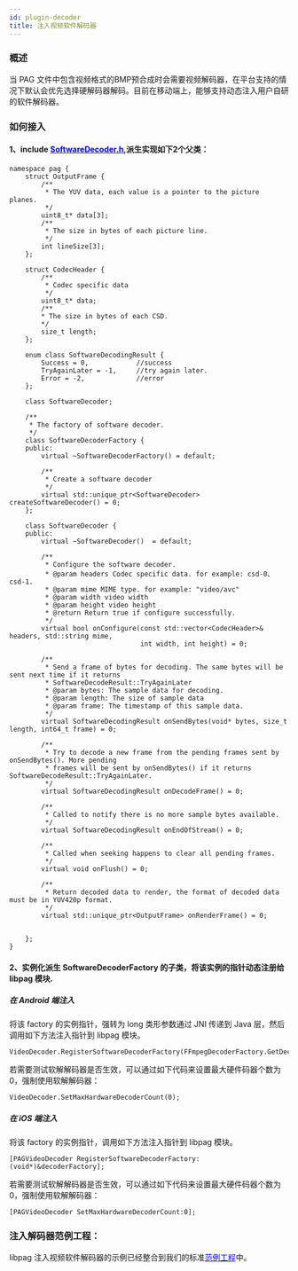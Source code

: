 ```yaml
---
id: plugin-decoder
title: 注入视频软件解码器
---
```


### 概述
当 PAG 文件中包含视频格式的BMP预合成时会需要视频解码器，在平台支持的情况下默认会优先选择硬解码器解码。目前在移动端上，能够支持动态注入用户自研的软件解码器。

### 如何接入
#### 1、include [<font color=blue>SoftwareDecoder.h</font>](https://pagio-1251316161.file.myqcloud.com/website/static/file/SoftwareDecoder.h),派生实现如下2个父类：

```
namespace pag {
    struct OutputFrame {
        /**
         * The YUV data, each value is a pointer to the picture planes.
         */
        uint8_t* data[3];
        /**
         * The size in bytes of each picture line.
         */
        int lineSize[3];
    };

    struct CodecHeader {
        /**
         * Codec specific data
         */
        uint8_t* data;
        /**
        * The size in bytes of each CSD.
        */
        size_t length;
    };

    enum class SoftwareDecodingResult {
        Success = 0,            //success
        TryAgainLater = -1,     //try again later.
        Error = -2,             //error
    };

    class SoftwareDecoder;

    /**
     * The factory of software decoder.
     */
    class SoftwareDecoderFactory {
    public:
        virtual ~SoftwareDecoderFactory() = default;

        /**
         * Create a software decoder
         */
        virtual std::unique_ptr<SoftwareDecoder> createSoftwareDecoder() = 0;
    };

    class SoftwareDecoder {
    public:
        virtual ~SoftwareDecoder()  = default;

        /**
         * Configure the software decoder.
         * @param headers Codec specific data. for example: csd-0、csd-1.
         * @param mime MIME type. for example: "video/avc"
         * @param width video width
         * @param height video height
         * @return Return true if configure successfully.
         */
        virtual bool onConfigure(const std::vector<CodecHeader>& headers, std::string mime,
                                 int width, int height) = 0;

        /**
         * Send a frame of bytes for decoding. The same bytes will be sent next time if it returns
         * SoftwareDecodeResult::TryAgainLater
         * @param bytes: The sample data for decoding.
         * @param length: The size of sample data
         * @param frame: The timestamp of this sample data.
         */
        virtual SoftwareDecodingResult onSendBytes(void* bytes, size_t length, int64_t frame) = 0;

        /**
         * Try to decode a new frame from the pending frames sent by onSendBytes(). More pending
         * frames will be sent by onSendBytes() if it returns SoftwareDecodeResult::TryAgainLater.
         */
        virtual SoftwareDecodingResult onDecodeFrame() = 0;
        
        /**
         * Called to notify there is no more sample bytes available.
         */
        virtual SoftwareDecodingResult onEndOfStream() = 0;
        
        /**
         * Called when seeking happens to clear all pending frames.
         */
        virtual void onFlush() = 0;

        /**
         * Return decoded data to render, the format of decoded data must be in YUV420p format.
         */
        virtual std::unique_ptr<OutputFrame> onRenderFrame() = 0;

        
    };
}

```
#### 2、实例化派生 SoftwareDecoderFactory 的子类，将该实例的指针动态注册给 libpag 模块.

##### 在 Android 端注入
将该 factory 的实例指针，强转为 long 类形参数通过 JNI 传递到 Java 层，然后调用如下方法注入指针到 libpag 模块。
```
VideoDecoder.RegisterSoftwareDecoderFactory(FFmpegDecoderFactory.GetDecoderFactory());
```
若需要测试软解解码器是否生效，可以通过如下代码来设置最大硬件码器个数为0，强制使用软解解码器：
```
VideoDecoder.SetMaxHardwareDecoderCount(0);
```

##### 在 iOS 端注入
将该 factory 的实例指针，调用如下方法注入指针到 libpag 模块。
```
[PAGVideoDecoder RegisterSoftwareDecoderFactory:(void*)&decoderFactory];
```
若需要测试软解解码器是否生效，可以通过如下代码来设置最大硬件码器个数为0，强制使用软解解码器：
```
[PAGVideoDecoder SetMaxHardwareDecoderCount:0];
```

### 注入解码器范例工程：
libpag 注入视频软件解码器的示例已经整合到我们的标准[<font color=blue>范例工程</font>](/docs/sdk.html)中。